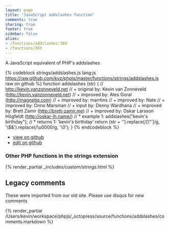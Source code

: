 ```yaml
---
layout: page
title: "JavaScript addslashes function"
comments: true
sharing: true
footer: true
sidebar: false
alias:
- /functions/addslashes:303
- /functions/303
---
```

<!-- Generated by Rakefile:build -->
A JavaScript equivalent of PHP's addslashes

{% codeblock strings/addslashes.js lang:js https://raw.github.com/kvz/phpjs/master/functions/strings/addslashes.js raw on github %}
function addslashes (str) {
    // http://kevin.vanzonneveld.net
    // +   original by: Kevin van Zonneveld (http://kevin.vanzonneveld.net)
    // +   improved by: Ates Goral (http://magnetiq.com)
    // +   improved by: marrtins
    // +   improved by: Nate
    // +   improved by: Onno Marsman
    // +   input by: Denny Wardhana
    // +   improved by: Brett Zamir (http://brett-zamir.me)
    // +   improved by: Oskar Larsson Högfeldt (http://oskar-lh.name/)
    // *     example 1: addslashes("kevin's birthday");
    // *     returns 1: 'kevin\'s birthday'
    return (str + '').replace(/[\\"']/g, '\\$&').replace(/\u0000/g, '\\0');
}
{% endcodeblock %}

 - [view on github](https://github.com/kvz/phpjs/blob/master/functions/strings/addslashes.js)
 - [edit on github](https://github.com/kvz/phpjs/edit/master/functions/strings/addslashes.js)

### Other PHP functions in the strings extension
{% render_partial _includes/custom/strings.html %}
## Legacy comments
These were imported from our old site. Please use disqus for new comments
<div style="overflow-y: scroll; height: 500px;">
{% render_partial /Users/kevin/workspace/phpjs/_octopress/source/functions/addslashes/comments.markdown %}
</div>
